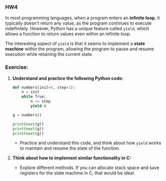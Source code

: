 ### HW4

In most programming languages, when a program enters an **infinite loop**, it typically doesn't return any value, as the program continues to execute indefinitely. However, Python has a unique feature called `yield`, which allows a function to return values even within an infinite loop.

The interesting aspect of `yield` is that it seems to implement a **state machine** within the program, allowing the program to pause and resume execution while retaining the current state.

### Exercise:

1. **Understand and practice the following Python code:**
   ```python
   def numbers(init=0, step=1):
       n = init
       while True:
           n += step
           yield n

   g = numbers()

   print(next(g)) 
   print(next(g))  
   print(next(g))  
   ```
   - Practice and understand this code, and think about how `yield` works to maintain and resume the state of the function.

2. **Think about how to implement similar functionality in C:**
   - Explore different methods. If you can allocate stack space and save registers for the state machine in C, that would be ideal.
